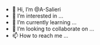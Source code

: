 - 👋 Hi, I’m @A-Salieri
- 👀 I’m interested in ...
- 🌱 I’m currently learning ...
- 💞️ I’m looking to collaborate on ...
- 📫 How to reach me ...

<!---
A-Salieri/A-Salieri is a ✨ special ✨ repository because its `README.md` (this file) appears on your GitHub profile.
You can click the Preview link to take a look at your changes.
--->
